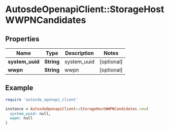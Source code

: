 # AutosdeOpenapiClient::StorageHostWWPNCandidates

## Properties

| Name | Type | Description | Notes |
| ---- | ---- | ----------- | ----- |
| **system_uuid** | **String** | system_uuid | [optional] |
| **wwpn** | **String** | wwpn | [optional] |

## Example

```ruby
require 'autosde_openapi_client'

instance = AutosdeOpenapiClient::StorageHostWWPNCandidates.new(
  system_uuid: null,
  wwpn: null
)
```

